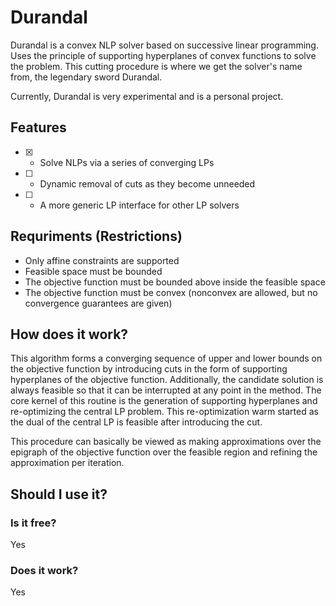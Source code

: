 # Durandal
Durandal is a convex NLP solver based on successive linear programming. Uses the principle of supporting hyperplanes of convex functions to solve the problem. This cutting procedure is where we get the solver's name from, the legendary sword Durandal.  

Currently, Durandal is very experimental and is a personal project.

## Features

- [x] - Solve NLPs via a series of converging LPs
- [ ] - Dynamic removal of cuts as they become unneeded
- [ ] - A more generic LP interface for other LP solvers

## Requriments (Restrictions)

* Only affine constraints are supported
* Feasible space must be bounded
* The objective function must be bounded above inside the feasible space
* The objective function must be convex (nonconvex are allowed, but no convergence guarantees are given)

## How does it work?

This algorithm forms a converging sequence of upper and lower bounds on the objective function by introducing cuts in the form of supporting hyperplanes of the objective function. Additionally, the candidate solution is always feasible so that it can be interrupted at any point in the method. The core kernel of this routine is the generation of supporting hyperplanes and re-optimizing the central LP problem. This re-optimization warm started as the dual of the central LP is feasible after introducing the cut.


This procedure can basically be viewed as making approximations over the epigraph of the objective function over the feasible region and refining the approximation per iteration.

## Should I use it?

### Is it free?

Yes

### Does it work?

Yes
